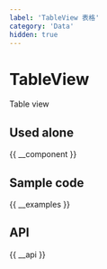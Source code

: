 ```yaml
---
label: 'TableView 表格'
category: 'Data'
hidden: true
---
```


# TableView

Table view

## Used alone

{{ __component }}

## Sample code

{{ __examples }}

## API

{{ __api }}
